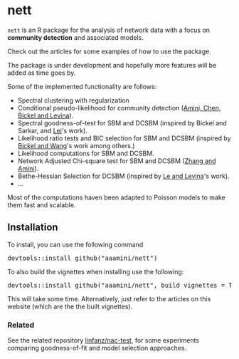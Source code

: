 # nett 


`nett` is an R package for the analysis of network data with a focus on **community detection** and associated models.

Check out the articles for some examples of how to use the package.

The package is under development and hopefully more features will be added as time goes by.

Some of the implemented functionality are follows:
- Spectral clustering with regularization
- Conditional pseudo-likelihood for community detection ([Amini, Chen, Bickel and Levina](https://projecteuclid.org/euclid.aos/1382547514)).
- Spectral goodness-of-test for SBM and DCSBM (inspired by Bickel and Sarkar, and [Lei](https://projecteuclid.org/euclid.aos/1452004791)'s work). 
- Likelihood ratio tests and BIC selection for SBM and DCSBM (inspired by [Bickel and Wang](https://projecteuclid.org/euclid.aos/1494921948)'s work among others.)
- Likelihood computations for SBM and DCSBM.
- Network Adjusted Chi-square test for SBM and DCSBM ([Zhang and Amini](https://arxiv.org/abs/2012.15047)).
- Bethe-Hessian Selection for DCSBM (inspired by [Le and Levina](https://arxiv.org/abs/1507.00827)'s work).
- ...

Most of the computations haven been adapted to Poisson models to make them fast and scalable. 

## Installation
To install, you can use the following command

<pre>
devtools::install_github("aaamini/nett")
</pre>

To also build the vignettes when installing use the following:

<pre>
devtools::install_github("aaamini/nett", build_vignettes = TRUE)
</pre>

This will take some time. Alternatively, just refer to the articles on this website (which are the the built vignettes).

### Related 
See the related repository [linfanz/nac-test](https://github.com/linfanz/nac-test), for some experiments comparing goodness-of-fit and model selection approaches.
